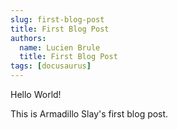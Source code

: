 ```yaml
---
slug: first-blog-post
title: First Blog Post
authors:
  name: Lucien Brule 
  title: First Blog Post
tags: [docusaurus]
---
```


Hello World!

This is Armadillo Slay's first blog post.


